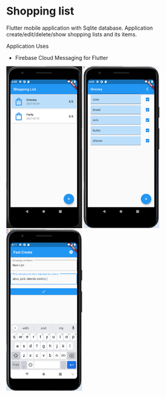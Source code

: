 # Shopping list

Flutter mobile application with Sqlite database. Application create/edit/delete/show shopping lists and its items.

Application Uses
* Firebase Cloud Messaging for Flutter


<p float="left">
  <img src="/assets/main_window.png" width="200">
  <img src="/assets/shoppingList_window.png" width="200">
  <img src="/assets/create_window.png" width="200">
</p>
